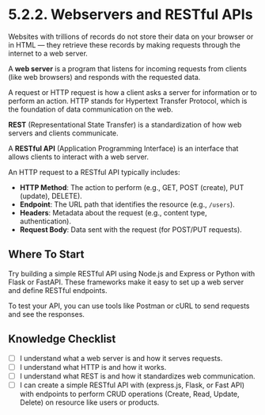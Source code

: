 # 5.2.2. Webservers and RESTful APIs

Websites with trillions of records do not store their data on your browser or in HTML — they retrieve these records by making requests through the internet to a web server.

A **web server** is a program that listens for incoming requests from clients (like web browsers) and responds with the requested data.

A request or HTTP request is how a client asks a server for information or to perform an action. HTTP stands for Hypertext Transfer Protocol, which is the foundation of data communication on the web.

**REST** (Representational State Transfer) is a standardization of how web servers and clients communicate.

A **RESTful API** (Application Programming Interface) is an interface that allows clients to interact with a web server.

An HTTP request to a RESTful API typically includes:

- **HTTP Method**: The action to perform (e.g., GET, POST (create), PUT (update), DELETE).
- **Endpoint**: The URL path that identifies the resource (e.g., `/users`).
- **Headers**: Metadata about the request (e.g., content type, authentication).
- **Request Body**: Data sent with the request (for POST/PUT requests).

## Where To Start

Try building a simple RESTful API using Node.js and Express or Python with Flask or FastAPI. These frameworks make it easy to set up a web server and define RESTful endpoints.

To test your API, you can use tools like Postman or cURL to send requests and see the responses.

## Knowledge Checklist

- [ ] I understand what a web server is and how it serves requests.
- [ ] I understand what HTTP is and how it works.
- [ ] I understand what REST is and how it standardizes web communication.
- [ ] I can create a simple RESTful API with (express.js, Flask, or Fast API) with endpoints to perform CRUD operations (Create, Read, Update, Delete) on resource like users or products.

<!-- ## Example Users REST API

Think of each endpoint as “just another function” you can call to perform an action. The only difference is that these functions are accessed over the internet and run on a web server instead of your local machine.

### `GET /users/{id}`

**Description:** Retrieve a specific user by ID
**Request Body:** _None_
**Response Example:**

```json
{
  "id": 123,
  "name": "Alice",
  "email": "alice@example.com"
}
```

**Server Code:**

```js
app.get("/users/:id", (req, res) => {
  const userId = req.params.id;
  const user = UserService.getUserById(userId);

  if (!user) {
    res.status(404).json({ message: "User not found" });
  } else {
    res.json(user);
  }
});
```

### `POST /users`

**Description:** Create a new user
**Request Example:**

```json
{
  "name": "Charlie",
  "email": "charlie@example.com"
}
```

**Response Example:**

```json
{
  "id": 125,
  "name": "Charlie",
  "email": "charlie@example.com"
}
```

**Server Code:**

```js
app.post("/users", (req, res) => {
  const { name, email } = req.body;

  const newUser = UserService.createUser({ name, email });

  res.status(201).json(newUser);
});
``` -->

